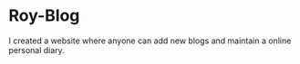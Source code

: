# Roy-Blog
I created a website where anyone can add new blogs and maintain a online personal diary.
